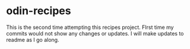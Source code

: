 # odin-recipes
This is the second time attempting this recipes project. FIrst time my commits would not show any changes or updates. I will make updates to readme as I go along.
